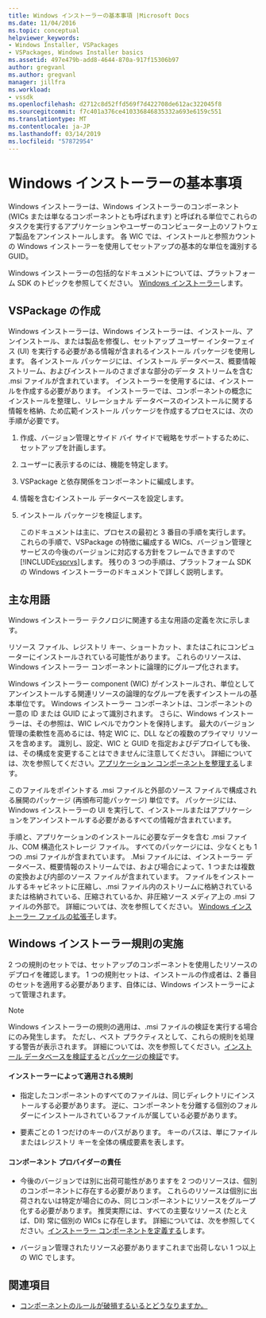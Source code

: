```yaml
---
title: Windows インストーラーの基本事項 |Microsoft Docs
ms.date: 11/04/2016
ms.topic: conceptual
helpviewer_keywords:
- Windows Installer, VSPackages
- VSPackages, Windows Installer basics
ms.assetid: 497e479b-add8-4644-870a-917f15306b97
author: gregvanl
ms.author: gregvanl
manager: jillfra
ms.workload:
- vssdk
ms.openlocfilehash: d2712c8d52ffd569f7d422708de612ac322045f8
ms.sourcegitcommit: f7c401a376ce410336846835332a693e6159c551
ms.translationtype: MT
ms.contentlocale: ja-JP
ms.lasthandoff: 03/14/2019
ms.locfileid: "57872954"
---
```

# <a name="windows-installer-basics"></a>Windows インストーラーの基本事項
Windows インストーラーは、Windows インストーラーのコンポーネント (WICs または単なるコンポーネントとも呼ばれます) と呼ばれる単位でこれらのタスクを実行するアプリケーションやユーザーのコンピューター上のソフトウェア製品をアンインストールします。 各 WIC では、インストールと参照カウントの Windows インストーラーを使用してセットアップの基本的な単位を識別する GUID。

 Windows インストーラーの包括的なドキュメントについては、プラットフォーム SDK のトピックを参照してください。 [Windows インストーラー](/previous-versions/2kt85ked(v=vs.120))します。

## <a name="authoring-a-vspackage"></a>VSPackage の作成
 Windows インストーラーは、Windows インストーラーは、インストール、アンインストール、または製品を修復し、セットアップ ユーザー インターフェイス (UI) を実行する必要がある情報が含まれるインストール パッケージを使用します。 各インストール パッケージには、インストール データベース、概要情報ストリーム、およびインストールのさまざまな部分のデータ ストリームを含む .msi ファイルが含まれています。 インストーラーを使用するには、インストールを作成する必要があります。 インストーラーでは、コンポーネントの概念にインストールを整理し、リレーショナル データベースのインストールに関する情報を格納、ため広範インストール パッケージを作成するプロセスには、次の手順が必要です。

1. 作成、バージョン管理とサイド バイ サイドで戦略をサポートするために、セットアップを計画します。

2. ユーザーに表示するのには、機能を特定します。

3. VSPackage と依存関係をコンポーネントに編成します。

4. 情報を含むインストール データベースを設定します。

5. インストール パッケージを検証します。

   このドキュメントは主に、プロセスの最初と 3 番目の手順を実行します。 これらの手順で、VSPackage の特徴に編成する WICs、バージョン管理とサービスの今後のバージョンに対応する方針をフレームできますので[!INCLUDE[vsprvs](../../code-quality/includes/vsprvs_md.md)]します。 残りの 3 つの手順は、プラットフォーム SDK の Windows インストーラーのドキュメントで詳しく説明します。

## <a name="key-terms"></a>主な用語
 Windows インストーラー テクノロジに関連する主な用語の定義を次に示します。

 リソース ファイル、レジストリ キー、ショートカット、またはこれにコンピューターにインストールされている可能性があります。 これらのリソースは、Windows インストーラー コンポーネントに論理的にグループ化されます。

 Windows インストーラー component (WIC) がインストールされ、単位としてアンインストールする関連リソースの論理的なグループを表すインストールの基本単位です。 Windows インストーラー コンポーネントは、コンポーネントの一意の ID または GUID によって識別されます。 さらに、Windows インストーラーは、その参照は、WIC レベルでカウントを保持します。 最大のバージョン管理の柔軟性を高めるには、特定 WIC に、DLL などの複数のプライマリ リソースを含めます。 識別し、設定、WIC と GUID を指定およびデプロイしても後、は、その構成を変更することはできませんに注意してください。 詳細については、次を参照してください。[アプリケーション コンポーネントを整理する](/windows/desktop/Msi/organizing-applications-into-components)します。

 このファイルをポイントする .msi ファイルと外部のソース ファイルで構成される展開のパッケージ (再頒布可能パッケージ) 単位です。 パッケージには、Windows インストーラーの UI を実行して、インストールまたはアプリケーションをアンインストールする必要があるすべての情報が含まれています。

 手順と、アプリケーションのインストールに必要なデータを含む .msi ファイル、COM 構造化ストレージ ファイル。 すべてのパッケージには、少なくとも 1 つの .msi ファイルが含まれています。 .Msi ファイルには、インストーラー データベース、概要情報のストリームでは、および場合によって、1 つまたは複数の変換および内部のソース ファイルが含まれています。 ファイルをインストールするキャビネットに圧縮し、.msi ファイル内のストリームに格納されているまたは格納されている、圧縮されているか、非圧縮ソース メディア上の .msi ファイルの外部で。 詳細については、次を参照してください。 [Windows インストーラー ファイルの拡張子](/windows/desktop/Msi/windows-installer-file-extensions)します。

## <a name="windows-installer-rules-enforcement"></a>Windows インストーラー規則の実施
 2 つの規則のセットでは、セットアップのコンポーネントを使用したリソースのデプロイを確認します。 1 つの規則セットは、インストールの作成者は、2 番目のセットを適用する必要があります、自体には、Windows インストーラーによって管理されます。

> [!NOTE]
>  Windows インストーラーの規則の適用は、.msi ファイルの検証を実行する場合にのみ発生します。 ただし、ベスト プラクティスとして、これらの規則を処理する警告が表示されます。 詳細については、次を参照してください。[インストール データベースを検証する](/windows/desktop/Msi/validating-an-installation-database)と[パッケージの検証](/windows/desktop/Msi/package-validation)です。

#### <a name="installer-enforced-rules"></a>インストーラーによって適用される規則

-   指定したコンポーネントのすべてのファイルは、同じディレクトリにインストールする必要があります。 逆に、コンポーネントを分離する個別のフォルダーにインストールされているファイルが属している必要があります。

-   要素ごとの 1 つだけのキーのパスがあります。 キーのパスは、単にファイルまたはレジストリ キーを全体の構成要素を表します。

#### <a name="component-provider-responsibilities"></a>コンポーネント プロバイダーの責任

-   今後のバージョンでは別に出荷可能性がありますを 2 つのリソースは、個別のコンポーネントに存在する必要があります。 これらのリソースは個別に出荷されないは特定が場合にのみ、同じコンポーネントにリソースをグループ化する必要があります。 推奨実際には、すべての主要なリソース (たとえば、Dll) 常に個別の WICs に存在します。 詳細については、次を参照してください。[インストーラー コンポーネントを定義する](/windows/desktop/Msi/defining-installer-components)します。

-   バージョン管理されたリソース必要がありますこれまで出荷しない 1 つ以上の WIC でします。

## <a name="see-also"></a>関連項目
- [コンポーネントのルールが破損するいるとどうなりますか。](/windows/desktop/Msi/what-happens-if-the-component-rules-are-broken)
